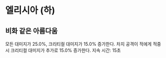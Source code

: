 # 엘리시아 (하)

## 비화 같은 아름다움

모든 대미지가 25.0%, 크리티컬 대미지가 15.0% 증가한다. 차지 공격이 적에게 적중 시 크리티컬 대미지가 추가로 15.0% 증가한다. 지속 시간: 15초
